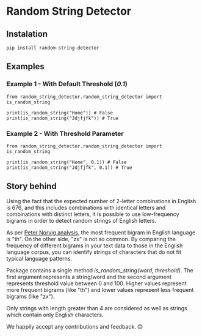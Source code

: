 # Random String Detector
## Instalation
```
pip install random-string-detector
```

## Examples
### Example 1 - With Default Threshold (_0.1_)
```
from random_string_detector.random_string_detector import is_random_string

print(is_random_string("Home")) # False
print(is_random_string("Jdjfjfk")) # True
```

### Example 2 - With Threshold Parameter
```
from random_string_detector.random_string_detector import is_random_string

print(is_random_string("Home", 0.1)) # False
print(is_random_string("Jdjfjfk", 0.1)) # True
```

## Story behind
Using the fact that the expected number of 2-letter combinations in English is 676, 
and this includes combinations with identical letters and combinations with distinct letters, 
it is possible to use low-frequency bigrams in order to detect random strings of English letters.

As per [Peter Norvig analysis](http://norvig.com/mayzner.html), the most frequent bigram in English language is "th". 
On the other side, "zx" is not so common. 
By comparing the frequency of different bigrams in your text data to those in the English language corpus, 
you can identify strings of characters that do not fit typical language patterns.

Package contains a single method _is_random_string(word, threshold)_. 
The first argument represents a string/word 
and the second argument represents threshold value between 0 and 100. 
Higher values represent more frequent bigrams (like "th") and lower 
values represent less frequent bigrams (like "zx").

Only strings with length greater than 4 are considered as well as strings which contain only English characters.


We happily accept any contributions and feedback. 😊